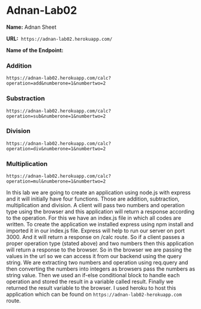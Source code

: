 # Adnan-Lab02
**Name:** Adnan Sheet

**URL:**` https://adnan-lab02.herokuapp.com/`

**Name of the Endpoint:**
### Addition 
`https://adnan-lab02.herokuapp.com/calc?operation=add&numberone=1&numbertwo=2`
### Substraction
`https://adnan-lab02.herokuapp.com/calc?operation=sub&numberone=1&numbertwo=2`
### Division
`https://adnan-lab02.herokuapp.com/calc?operation=div&numberone=1&numbertwo=2`
### Multiplication
`https://adnan-lab02.herokuapp.com/calc?operation=mul&numberone=1&numbertwo=2`


In this lab we are going to create an application using node.js with express and it will initially have four functions. Those are addition, subtraction, multiplication and division. A client will pass two numbers and operation type using the browser and this application will return a response according to the operation. For this we have an index.js file in which all codes are written. To create the application we installed express using npm install and imported it in our index.js file. Express will help to run our server on port 3000. And it will return a response on /calc route. So if a client passes a proper operation type (stated above) and two numbers then this application will return a response to the browser. So in the browser we are passing the values in the url so we can access it from our backend using the query string. We are extracting two numbers and operation using req.query and then converting the numbers into integers as browsers pass the numbers as string value. Then we used an if-else conditional block to handle each operation and stored the result in a variable called result. Finally we returned the result variable to the browser. I used heroku to host this application which can be found on `https://adnan-lab02-herokuapp.com` route.
